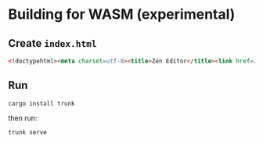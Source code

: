# Building for WASM (experimental)

## Create `index.html`

```html
<!doctypehtml><meta charset=utf-8><title>Zen Editor</title><link href=zen_logo.png rel=icon type=image/x-icon><meta content="width=device-width,initial-scale=1" name=viewport><style>body,html{margin:0;padding:0;height:100%;width:100%;overflow:hidden;background:#1e1e1e;color:#fff;font-family:Arial,sans-serif}  canvas{display:block;margin:0;padding:0}  #loading{position:absolute;top:50%;left:50%;transform:translate(-50%,-50%);text-align:center}</style><div id=loading><p>Loading Zen Editor...</div><canvas id=zenvas></canvas>
```

## Run

`cargo install trunk`

then run:

`trunk serve`
